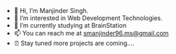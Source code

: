 - 👋 Hi, I’m Manjinder Singh.
- 👀 I’m interested in Web Development Technologies.
- 🌱 I’m currently studying at BrainStation
- 📫 You can reach me at smanjinder96.ms@gmail.com
- ⏰ Stay tuned more projects are coming....

<!---
msinghnanhre/msinghnanhre is a ✨ special ✨ repository because its `README.md` (this file) appears on your GitHub profile.
You can click the Preview link to take a look at your changes.
--->
